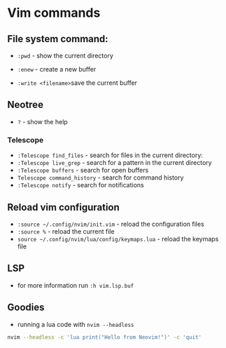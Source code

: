 # Vim commands


## File system command:

- `:pwd` - show the current directory 

- `:enew` - create a new buffer

- `:write <filename>`save the current buffer 

## Neotree

- `?` - show the help

### Telescope

- `:Telescope find_files` - search for files in the current directory:
- `:Telescope live_grep` - search for a pattern in the current directory
- `:Telescope buffers` - search for open buffers
- `Telescope command_history` - search for command history
- `:Telescope notify` - search for notifications

## Reload vim configuration

- `:source ~/.config/nvim/init.vim` - reload the configuration files
- `:source %` - reload the current file
- `source ~/.config/nvim/lua/config/keymaps.lua` - reload the keymaps file


## LSP

- for more information run `:h vim.lsp.buf`


## Goodies

- running a lua code with `nvim --headless`

```bash
nvim --headless -c 'lua print("Hello from Neovim!")' -c 'quit'
```

